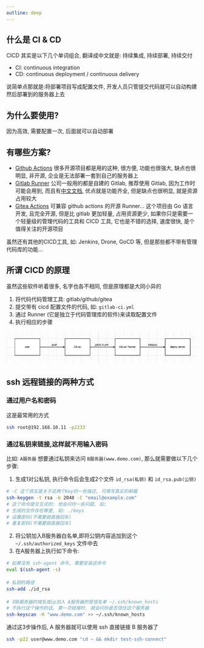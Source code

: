 ```yaml
---
outline: deep
---
```


## 什么是 CI & CD

CICD 其实是以下几个单词组合, 翻译成中文就是: 持续集成, 持续部署, 持续交付

- CI: continuous integration
- CD: continuous deployment / continuous delivery

说简单点那就是:将部署项目写成配置文件, 开发人员只管提交代码就可以自动构建然后部署到的服务器上去

## 为什么要使用?

因为高效, 需要配置一次, 后面就可以自动部署

## 有哪些方案?

- [Github Actions](https://docs.github.com/en/actions) 很多开源项目都是用的这种, 很方便, 功能也很强大, 缺点也很明显, 非开源, 企业是无法部署一套到自己的服务器上
- [Gitlab Runner](https://docs.gitlab.com/runner/configuration/advanced-configuration.html) 公司一般用的都是自建的 Gitlab,
  推荐使用 Gitlab, 因为工作时可能会用到, 而且有[中文文档](https://docs.gitlab.com/runner/configuration/advanced-configuration.html),
  优点就是功能齐全, 但是缺点也很明显, 就是资源占用较大
- [Gitea Actions](https://docs.gitea.com/zh-cn/next/usage/actions/quickstart) 可兼容 github actions 的开源 Runner... 这个项目由 Go 语言开发, 且完全开源, 但是比 gitlab 更加轻量,
  占用资源更少, 如果你只是需要一个轻量级的管理代码的工具和 CICD 工具, 它也是不错的选择, 速度很快, 是个值得关注的开源项目

虽然还有其他的CICD工具, 如: Jenkins, Drone, GoCD 等, 但是那些都不带有管理代码库的功能...

## 所谓 CICD 的原理

虽然这些软件听着很多, 名字也各不相同, 但是原理都是大同小异的

1. 将代码代码管理工具: gitlab/github/gitea
2. 提交带有 cicd 配置文件的代码, 如: `gitlab-ci.yml`
3. 通过 Runner (它是独立于代码管理库的软件)来读取配置文件
4. 执行相应的步骤

![](https://raw.githubusercontent.com/liaohui5/images/main/images/202312120222606.png)

## ssh 远程链接的两种方式

### 通过用户名和密码

这是最常用的方式

```sh
ssh root@192.168.10.11 -p2233
```

### 通过私钥来链接,这样就不用输入密码

比如: `A服务器` 想要通过私钥来访问 `B服务器(www.demo.com)`, 那么就需要做以下几个步骤:

1. 生成1对公私钥, 执行命令后会生成2个文件 `id_rsa(私钥)` 和 `id_rsa.pub(公钥)`

```sh
# -C 这个其实是关于这两个key的一些描述, 可填写真实的邮箱
ssh-keygen -t rsa -b 2048 -C "email@example.com"
# 这个命令是交互式的: 他会问你一些问题, 如:
# 生成的文件存在哪里, 如: ./keys
# 设置密码(不需要就直接回车)
# 重复密码(不需要就直接回车)
```

2. 将公钥加入B服务器白名单,即将公钥内容追加到这个 `~/.ssh/authorized_keys` 文件中去
3. 在A服务器上执行如下命令:

```sh
# 如果没有 ssh-agent 命令, 需要安装这命令
eval $(ssh-agent -s)

# 私钥的路径
ssh-add ./id_rsa

# 将B服务器的域名或ip加入 A服务器的受信名单 ~/.ssh/known_hosts
# 不执行这个操作的话, 第一次链接时, 就会问你是否信任这个服务器
ssh-keyscan -H "www.demo.com" >> ~/.ssh/known_hosts
```

通过这3步操作后, A 服务器就可以使用 ssh 直接链接 B 服务器了

```sh
ssh -p22 user@www.demo.com "cd ~ && mkdir test-ssh-connect"
```
